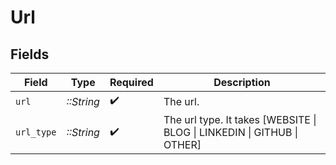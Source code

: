 # Url


## Fields

| Field                                                               | Type                                                                | Required                                                            | Description                                                         |
| ------------------------------------------------------------------- | ------------------------------------------------------------------- | ------------------------------------------------------------------- | ------------------------------------------------------------------- |
| `url`                                                               | *::String*                                                          | :heavy_check_mark:                                                  | The url.                                                            |
| `url_type`                                                          | *::String*                                                          | :heavy_check_mark:                                                  | The url type. It takes [WEBSITE \| BLOG \| LINKEDIN \| GITHUB \| OTHER] |